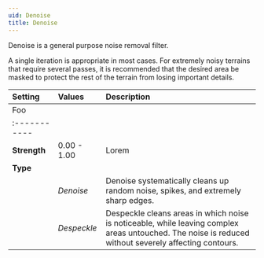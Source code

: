 ```yaml
---
uid: Denoise
title: Denoise
---
```


Denoise is a general purpose noise removal filter.

A single iteration is appropriate in most cases. For extremely noisy terrains that require several passes, it is recommended that the desired area be masked to protect the rest of the terrain from losing important details.

| Setting      | Values      | Description                                                                                                                                           |
| :----------- | :---------- | :---------------------------------------------------------------------------------------------------------------------------------------------------- |
| Foo |||
|:----------- |
| **Strength** | 0.00 - 1.00 | Lorem                                                                                                                                                 |
| **Type**     |             |
|              | *Denoise*   | Denoise systematically cleans up random noise, spikes, and extremely sharp edges.                                                                     |
|              | *Despeckle* | Despeckle cleans areas in which noise is noticeable, while leaving complex areas untouched. The noise is reduced without severely affecting contours. |




